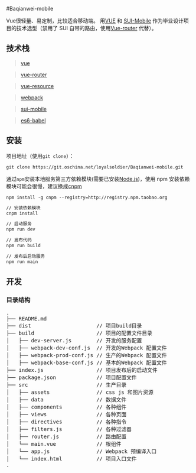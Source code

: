 #Baqianwei-mobile

Vue很轻量、易定制，比较适合移动端。
用[VUE](http://cn.vuejs.org/) 和 [SUI-Mobile](http://m.sui.taobao.org/) 作为毕业设计项目的技术选型（禁用了 SUI 自带的路由，使用[Vue-router](https://github.com/vuejs/vue-router) 代替）。

## 技术栈

> [vue](https://github.com/vuejs/vue)

> [vue-router](https://github.com/vuejs/vue-router)

> [vue-resource](https://github.com/vuejs/vue-resource)

> [webpack](http://webpack.github.io/docs/)

> [sui-mobile](http://m.sui.taobao.org/)

> [es6-babel](https://babeljs.io/docs/learn-es2015/)

## 安装
项目地址（使用`git clone`）：

```shell
git clone https://git.oschina.net/loyalsoldier/Baqianwei-mobile.git
```

通过`npm`安装本地服务第三方依赖模块(需要已安装[Node.js](https://nodejs.org/))，使用 npm 安装依赖模块可能会很慢，建议换成[cnpm](http://cnpmjs.org/)

```shell
npm install -g cnpm --registry=http://registry.npm.taobao.org
```

```bash
// 安装依赖模块
cnpm install

// 启动服务
npm run dev

// 发布代码
npm run build

// 发布后启动服务
npm run main
```

## 开发

### 目录结构
<pre>
.
├── README.md           
├── dist                     // 项目build目录
├── build                    // 项目的配置文件目录
│   ├── dev-server.js        // 开发的服务配置
│   ├── webpack-dev-conf.js  // 开发的Webpack 配置文件
│   ├── webpack-prod-conf.js // 生产的Webpack 配置文件
│   ├── webpack-base-conf.js // 基本的Webpack 配置文件
├── index.js                 // 项目发布后的启动文件
├── package.json             // 项目配置文件
├── src                      // 生产目录
│   ├── assets               // css js 和图片资源
│   ├── data                 // 数据文件
│   ├── components           // 各种组件
│   ├── views                // 各种页面
│   ├── directives           // 各种指令
│   ├── filters.js           // 各种过滤器
│   ├── router.js            // 路由配置
│   └── main.vue             // 根组件
│   └── app.js               // Webpack 预编译入口
│   └── index.html           // 项目入口文件
.
</pre>
